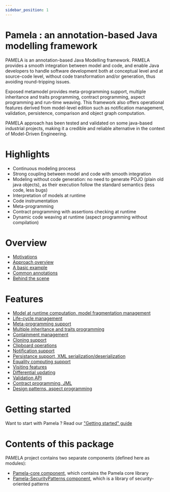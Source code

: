 ```yaml
---
sidebar_position: 1
---
```


# Pamela : an annotation-based Java modelling framework

PAMELA is an annotation-based Java Modelling framework. PAMELA provides a smooth integration between model and code, and enable Java developers to handle software development both at conceptual level and at source-code level, without code transformation and/or generation, thus avoiding round-tripping issues.

Exposed metamodel provides meta-programming support, multiple inheritance and traits programming, contract programming, aspect programming and run-time weaving. This framework also offers operational features derived from  model-level edition such as notification management, validation, persistence, comparison and object graph computation.

PAMELA approach has been tested and validated on some java-based industrial projects, making it a credible and reliable alternative in the context of Model-Driven Engineering.

# Highlights

- Continuous modeling process
- Strong coupling between model and code with smooth integration
- Modeling without code generation: no need to generate POJO (plain old java objects), as their execution follow the standard semantics (less code, less bugs)
- Interpretation of models at runtime
- Code instrumentation
- Meta-programming
- Contract programming with assertions checking at runtime
- Dynamic code weaving at runtime (aspect programming without compilation)

# Overview

- [Motivations](./motivations.md)
- [Approach overview](./overview.md)
- [A basic example](./example.md)
- [Common annotations](./annotations.md)
- [Behind the scene](./behind_the_scene.md)

# Features

- [Model at runtime computation, model fragmentation management](./pamela-core/1-model_at_runtime.md)
- [Life-cycle management](./pamela-core/2-life_cycle_management.md)
- [Meta-programming support](./pamela-core/3-metaprogramming_support.md)
- [Multiple inheritance and traits programming](./pamela-core/4-multiple_inheritance.md)
- [Containment management](./pamela-core/5-containment_management.md)
- [Cloning support](./pamela-core/6-cloning_support.md)
- [Clipboard operations](./pamela-core/7-clipboard_operations.md)
- [Notification support](./pamela-core/8-notification_support.md)
- [Persistance support, XML serialization/deserialization](./pamela-core/9-persistence_support.md)
- [Equality computing support](./pamela-core/10-equality_computing.md)
- [Visiting features](./pamela-core/11-visiting_features.md)
- [Differential updating](./pamela-core/12-differential_updating.md)
- [Validation API](./pamela-core/13-validation_api.md)
- [Contract programming, JML](./pamela-core/14-jml.md)
- [Design patterns, aspect programming](./pamela-core/15-design_patterns.md)

# Getting started

Want to start with Pamela ? Read our ["Getting started" guide](./getting_started.md)

# Contents of this package

PAMELA project contains two separate components (defined here as modules):

- [Pamela-core component](./pamela-core/index.md), which contains the Pamela core library
- [Pamela-SecurityPatterns component](./pamela-security-patterns/index.md), which is a library of security-oriented patterns
